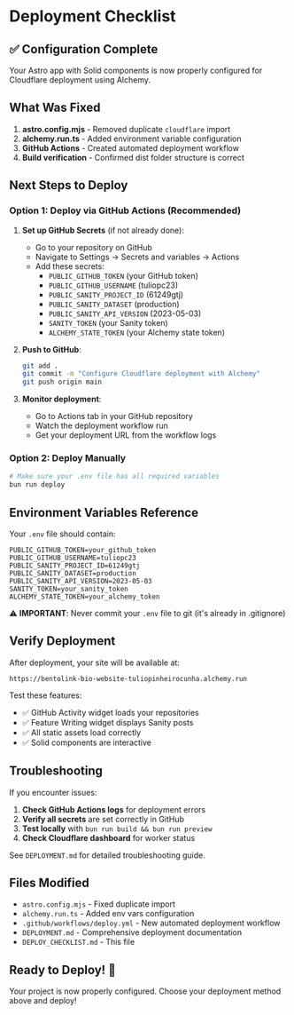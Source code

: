 # Deployment Checklist

## ✅ Configuration Complete

Your Astro app with Solid components is now properly configured for Cloudflare deployment using Alchemy.

## What Was Fixed

1. **astro.config.mjs** - Removed duplicate `cloudflare` import
2. **alchemy.run.ts** - Added environment variable configuration
3. **GitHub Actions** - Created automated deployment workflow
4. **Build verification** - Confirmed dist folder structure is correct

## Next Steps to Deploy

### Option 1: Deploy via GitHub Actions (Recommended)

1. **Set up GitHub Secrets** (if not already done):
   - Go to your repository on GitHub
   - Navigate to Settings → Secrets and variables → Actions
   - Add these secrets:
     - `PUBLIC_GITHUB_TOKEN` (your GitHub token)
     - `PUBLIC_GITHUB_USERNAME` (tuliopc23)
     - `PUBLIC_SANITY_PROJECT_ID` (61249gtj)
     - `PUBLIC_SANITY_DATASET` (production)
     - `PUBLIC_SANITY_API_VERSION` (2023-05-03)
     - `SANITY_TOKEN` (your Sanity token)
     - `ALCHEMY_STATE_TOKEN` (your Alchemy state token)

2. **Push to GitHub**:
   ```bash
   git add .
   git commit -m "Configure Cloudflare deployment with Alchemy"
   git push origin main
   ```

3. **Monitor deployment**:
   - Go to Actions tab in your GitHub repository
   - Watch the deployment workflow run
   - Get your deployment URL from the workflow logs

### Option 2: Deploy Manually

```bash
# Make sure your .env file has all required variables
bun run deploy
```

## Environment Variables Reference

Your `.env` file should contain:

```env
PUBLIC_GITHUB_TOKEN=your_github_token
PUBLIC_GITHUB_USERNAME=tuliopc23
PUBLIC_SANITY_PROJECT_ID=61249gtj
PUBLIC_SANITY_DATASET=production
PUBLIC_SANITY_API_VERSION=2023-05-03
SANITY_TOKEN=your_sanity_token
ALCHEMY_STATE_TOKEN=your_alchemy_token
```

⚠️ **IMPORTANT**: Never commit your `.env` file to git (it's already in .gitignore)

## Verify Deployment

After deployment, your site will be available at:
```
https://bentolink-bio-website-tuliopinheirocunha.alchemy.run
```

Test these features:
- ✅ GitHub Activity widget loads your repositories
- ✅ Feature Writing widget displays Sanity posts
- ✅ All static assets load correctly
- ✅ Solid components are interactive

## Troubleshooting

If you encounter issues:

1. **Check GitHub Actions logs** for deployment errors
2. **Verify all secrets** are set correctly in GitHub
3. **Test locally** with `bun run build && bun run preview`
4. **Check Cloudflare dashboard** for worker status

See `DEPLOYMENT.md` for detailed troubleshooting guide.

## Files Modified

- `astro.config.mjs` - Fixed duplicate import
- `alchemy.run.ts` - Added env vars configuration
- `.github/workflows/deploy.yml` - New automated deployment workflow
- `DEPLOYMENT.md` - Comprehensive deployment documentation
- `DEPLOY_CHECKLIST.md` - This file

## Ready to Deploy! 🚀

Your project is now properly configured. Choose your deployment method above and deploy!
